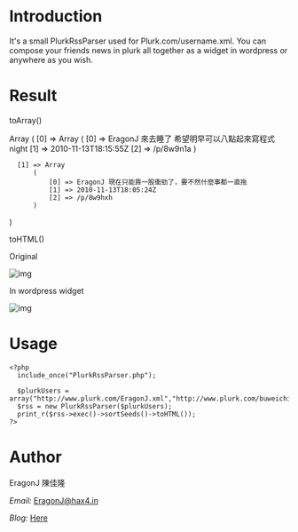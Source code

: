 Introduction
============

It's a small PlurkRssParser used for Plurk.com/username.xml.
You can compose your friends news in plurk all together as a widget in wordpress or anywhere as you wish.

Result
======

toArray()

  Array
  (
      [0] => Array
          (
              [0] => EragonJ 來去睡了 希望明早可以八點起來寫程式 night
              [1] => 2010-11-13T18:15:55Z
              [2] => /p/8w9n1a
          )

      [1] => Array
          (
              [0] => EragonJ 現在只能靠一股衝勁了，要不然什麼事都一直拖
              [1] => 2010-11-13T18:05:24Z
              [2] => /p/8w9hxh
          )
  )

toHTML()

  Original 

  ![img](http://images.plurk.com/3626549_f1643fa4e0d012e180f1d0941f4ce119.jpg)

  In wordpress widget

  ![img](http://images.plurk.com/3626549_907ea0819465481d4da08dee3de7ccb7.jpg)

Usage
=====

    <?php
      include_once("PlurkRssParser.php");

      $plurkUsers = array("http://www.plurk.com/EragonJ.xml","http://www.plurk.com/buweichiu.xml","http://www.plurk.com/BlackACE.xml");
      $rss = new PlurkRssParser($plurkUsers);
      print_r($rss->exec()->sortSeeds()->toHTML());
    ?>

Author
======

EragonJ 陳佳隆

*Email:* EragonJ@hax4.in

*Blog:* [Here](http://eragonj.hax4.in)
